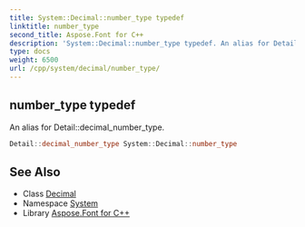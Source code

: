 ```yaml
---
title: System::Decimal::number_type typedef
linktitle: number_type
second_title: Aspose.Font for C++
description: 'System::Decimal::number_type typedef. An alias for Detail::decimal_number_type in C++.'
type: docs
weight: 6500
url: /cpp/system/decimal/number_type/
---
```

## number_type typedef


An alias for Detail::decimal_number_type.

```cpp
Detail::decimal_number_type System::Decimal::number_type
```

## See Also

* Class [Decimal](../)
* Namespace [System](../../)
* Library [Aspose.Font for C++](../../../)
